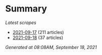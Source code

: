 # Summary
*Latest scrapes*
* [2021-09-17](https://github.com/nuuuwan/news_lk/blob/data/news_lk.2021-09-17.json) (211 articles)
* [2021-09-18](https://github.com/nuuuwan/news_lk/blob/data/news_lk.2021-09-18.json) (37 articles)

*Generated at 08:08AM, September 18, 2021*